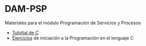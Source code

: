 # DAM-PSP
Materiales para el módulo Programación de Servicios y Procesos


* [Tutotial de C](https://www.learn-c.org/)
* [Ejercicios](https://github.com/franlu/DAM-PSP/tree/master/EjerciciosC) de iniciación a la Programación en el lenguaje C
